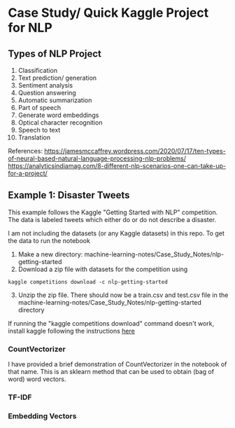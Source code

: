 # Case Study/ Quick Kaggle Project for NLP

## Types of NLP Project

1. Classification
2. Text prediction/ generation
3. Sentiment analysis
4. Question answering
5. Automatic summarization
6. Part of speech
7. Generate word embeddings
8. Optical character recognition
9. Speech to text
10. Translation

References:
https://jamesmccaffrey.wordpress.com/2020/07/17/ten-types-of-neural-based-natural-language-processing-nlp-problems/
https://analyticsindiamag.com/8-different-nlp-scenarios-one-can-take-up-for-a-project/

## Example 1: Disaster Tweets

This example follows the Kaggle "Getting Started with NLP" competition.
The data is labeled tweets which either do or do not describe a disaster.

I am not including the datasets (or any Kaggle datasets) in this repo.
To get the data to run the notebook
1. Make a new directory: machine-learning-notes/Case_Study_Notes/nlp-getting-started
2. Download a zip file with datasets for the competition using
```
kaggle competitions download -c nlp-getting-started
```
3. Unzip the zip file.  There should now be a train.csv and test.csv file in the machine-learning-notes/Case_Study_Notes/nlp-getting-started directory

If running the "kaggle competitions download" command doesn't work, install kaggle following the instructions
[here](https://github.com/Kaggle/kaggle-api#readme)

### CountVectorizer

I have provided a brief demonstration of CountVectorizer in the notebook of that name.
This is an sklearn method that can be used to obtain (bag of word) word vectors.

### TF-IDF



### Embedding Vectors


